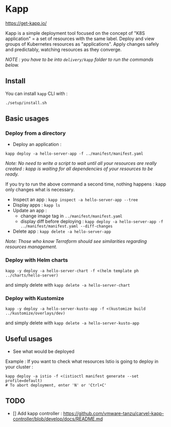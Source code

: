 # Kapp

https://get-kapp.io/

Kapp is a simple deployment tool focused on the concept of "K8S application" = a set of resources with the same label.
Deploy and view groups of Kubernetes resources as "applications".
Apply changes safely and predictably, watching resources as they converge.

_NOTE : you have to be into `delivery/kapp` folder to run the commands below._

## Install

You can install `kapp` CLI with :

```
./setup/install.sh
```

## Basic usages

### Deploy from a directory

- Deploy an application :

```
kapp deploy -a hello-server-app -f ../manifest/manifest.yaml
```

_Note: No need to write a script to wait until all your resources are _really_ created : kapp is waiting for all dependencies of your resources to be ready._

If you try to run the above command a second time, nothing happens : kapp only changes what is necessary.

- Inspect an app : `kapp inspect -a hello-server-app --tree`
- Display apps : `kapp ls`
- Update an app :
  - change image tag in `../manifest/manifest.yaml`
  - display diff before deploying : `kapp deploy -a hello-server-app -f ../manifest/manifest.yaml --diff-changes`
- Delete app : `kapp delete -a hello-server-app`

_Note: Those who know Terraform should see similarities regarding resources management._

### Deploy with Helm charts

```
kapp -y deploy -a hello-server-chart -f <(helm template ph ../charts/hello-server)
```

and simply delete with `kapp delete -a hello-server-chart`

### Deploy with Kustomize

```
kapp -y deploy -a hello-server-kusto-app -f <(kustomize build ../kustomize/overlays/dev)
```

and simply delete with `kapp delete -a hello-server-kusto-app`

## Useful usages

- See what would be deployed

Example : If you want to check what resources Istio is going to deploy in your cluster :

```
kapp deploy -a istio -f <(istioctl manifest generate --set profile=default)
# To abort deployment, enter 'N' or 'Ctrl+C'
```

## TODO

- [] Add kapp controller : https://github.com/vmware-tanzu/carvel-kapp-controller/blob/develop/docs/README.md